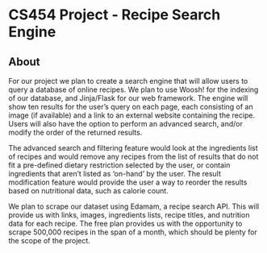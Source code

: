 # CS454 Project - Recipe Search Engine
## About
For our project we plan to create a search engine that will allow users to query a database of online recipes. We plan to use Woosh! for the indexing of our database, and Jinja/Flask for our web framework. The engine will show ten results for the user’s query on each page, each consisting of an image (if available) and a link to an external website containing the recipe. Users will also have the option to perform an advanced search, and/or modify the order of the returned results. 

The advanced search and filtering feature would look at the ingredients list of recipes and would remove any recipes from the list of results that do not fit a pre-defined dietary restriction selected by the user, or contain ingredients that aren’t listed as ‘on-hand’ by the user. The result modification feature would provide the user a way to reorder the results based on nutritional data, such as calorie count.

We plan to scrape our dataset using Edamam, a recipe search API. This will provide us with links, images, ingredients lists, recipe titles, and nutrition data for each recipe. The free plan provides us with the opportunity to scrape 500,000 recipes in the span of a month, which should be plenty for the scope of the project.
